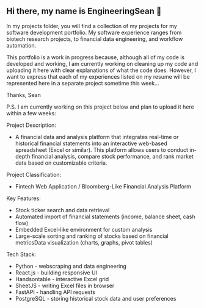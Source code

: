 ## Hi there, my name is EngineeringSean 👋

In my projects folder, you will find a collection of my projects for my software development portfolio.
My software experience ranges from biotech research projects, to financial data engineering, and workflow automation.

This portfolio is a work in progress because, although all of my code is developed and working, I am currently working on cleaning up my code and uploading it here with clear explanations of what the code does. However, I want to express that each of my experiences listed on my resume will be represented here in a separate project sometime this week...

Thanks,
Sean

P.S.
I am currently working on this project below and plan to upload it here within a few weeks:

Project Description:
- A financial data and analysis platform that integrates real-time or historical financial statements into an interactive web-based spreadsheet (Excel or similar). This platform allows users to conduct in-depth financial analysis, compare stock performance, and rank market data based on customizable criteria.

Project Classification: 
- Fintech Web Application / Bloomberg-Like Financial Analysis Platform

Key Features:
- Stock ticker search and data retrieval
- Automated import of financial statements (income, balance sheet, cash flow)
- Embedded Excel-like environment for custom analysis
- Large-scale sorting and ranking of stocks based on financial metricsData visualization (charts, graphs, pivot tables)

Tech Stack:
- Python - webscraping and data engineering
- React.js - building responsive UI
- Handsontable - interactive Excel grid
- SheetJS - writing Excel files in browser
- FastAPI - handling API requests
- PostgreSQL - storing historical stock data and user preferences



<!--
**engineeringsean/engineeringsean** is a ✨ _special_ ✨ repository because its `README.md` (this file) appears on your GitHub profile.

Here are some ideas to get you started:

- 🔭 I’m currently working on ...
- 🌱 I’m currently learning ...
- 👯 I’m looking to collaborate on ...
- 🤔 I’m looking for help with ...
- 💬 Ask me about ...
- 📫 How to reach me: ...
- 😄 Pronouns: ...
- ⚡ Fun fact: ...
-->
